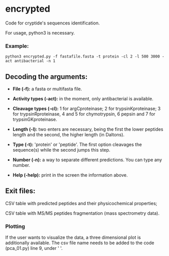 # encrypted
Code for cryptide's sequences identification.

For usage, python3 is necessary.

### Example: 
```
python3 encrypted.py -f fastafile.fasta -t protein -cl 2 -l 500 3000 -act antibacterial -n 1
```

## Decoding the arguments:
- **File (-f):** a fasta or multifasta file.

- **Activity types (-act):** in the moment, only antibacterial is available.

- **Cleavage types (-cl):** 1 for argCproteinase; 2 for trypsinKproteinase; 3 for trypsinRproteinase, 4 and 5 for chymotrypsin, 6 pepsin and 7 for trypsinGKproteinase.

- **Length (-l):** two enters are necessary, being the first the lower peptides length and the second, the higher length (in Daltons).

- **Type (-t):** 'protein' or 'peptide'. The first option cleavages the sequence(s) while the second jumps this step.

- **Number (-n):** a way to separate different predictions. You can type any number.

- **Help (-help):** print in the screen the information above.

## Exit files:

CSV table with predicted peptides and their physicochemical properties;

CSV table with MS/MS peptides fragmentation (mass spectrometry data).

### Plotting

If the user wants to visualize the data, a three dimensional plot is additionally available. The csv file name needs to be added to the code (pca_01.py) line 9, under '    '.
